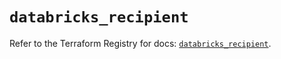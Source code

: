 # `databricks_recipient`

Refer to the Terraform Registry for docs: [`databricks_recipient`](https://registry.terraform.io/providers/databricks/databricks/1.52.0/docs/resources/recipient).
